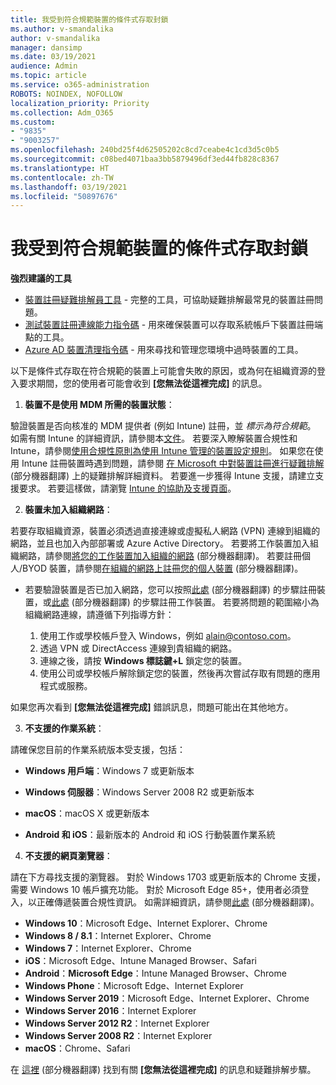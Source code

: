 ```yaml
---
title: 我受到符合規範裝置的條件式存取封鎖
ms.author: v-smandalika
author: v-smandalika
manager: dansimp
ms.date: 03/19/2021
audience: Admin
ms.topic: article
ms.service: o365-administration
ROBOTS: NOINDEX, NOFOLLOW
localization_priority: Priority
ms.collection: Adm_O365
ms.custom:
- "9835"
- "9003257"
ms.openlocfilehash: 240bd25f4d62505202c8cd7ceabe4c1cd3d5c0b5
ms.sourcegitcommit: c08bed4071baa3bb5879496df3ed44fb828c8367
ms.translationtype: HT
ms.contentlocale: zh-TW
ms.lasthandoff: 03/19/2021
ms.locfileid: "50897676"
---
```

# <a name="im-getting-blocked-by-conditional-access-with-compliant-device"></a>我受到符合規範裝置的條件式存取封鎖

**強烈建議的工具**

- [裝置註冊疑難排解員工具](https://docs.microsoft.com/samples/azure-samples/dsregtool/dsregtool/) - 完整的工具，可協助疑難排解最常見的裝置註冊問題。
- [測試裝置註冊連線能力指令碼](https://docs.microsoft.com/samples/azure-samples/testdeviceregconnectivity/testdeviceregconnectivity/) - 用來確保裝置可以存取系統帳戶下裝置註冊端點的工具。
- [Azure AD 裝置清理指令碼](https://github.com/mzmaili/AzureADDeviceCleanup) - 用來尋找和管理您環境中過時裝置的工具。

以下是條件式存取在符合規範的裝置上可能會失敗的原因，或為何在組織資源的登入要求期間，您的使用者可能會收到 **[您無法從這裡完成]** 的訊息。

1. **裝置不是使用 MDM 所需的裝置狀態**：

驗證裝置是否向核准的 MDM 提供者 (例如 Intune) 註冊，並 *標示為符合規範*。 如需有關 Intune 的詳細資訊，請參閱本[文件](https://docs.microsoft.com/mem/intune/enrollment/device-enrollment)。 若要深入瞭解裝置合規性和 Intune，請參閱[使用合規性原則為使用 Intune 管理的裝置設定規則](https://docs.microsoft.com/mem/intune/protect/device-compliance-get-started)。 如果您在使用 Intune 註冊裝置時遇到問題，請參閱 [在 Microsoft 中對裝置註冊進行疑難排解](https://docs.microsoft.com/troubleshoot/mem/intune/troubleshoot-device-enrollment-in-intune) (部分機器翻譯) 上的疑難排解詳細資料。 若要進一步獲得 Intune 支援，請建立支援要求。 若要這樣做，請瀏覽 [Intune 的協助及支援頁面](https://endpoint.microsoft.com/#blade/Microsoft_Intune_DeviceSettings/SupportMenu/helpSupport)。

2. **裝置未加入組織網路**：

若要存取組織資源，裝置必須透過直接連線或虛擬私人網路 (VPN) 連線到組織的網路，並且也加入內部部署或 Azure Active Directory。 若要將工作裝置加入組織網路，請參閱[將您的工作裝置加入組織的網路](https://docs.microsoft.com/azure/active-directory/user-help/user-help-join-device-on-network) (部分機器翻譯)。 若要註冊個人/BYOD 裝置，請參閱[在組織的網路上註冊您的個人裝置](https://docs.microsoft.com/azure/active-directory/user-help/user-help-register-device-on-network) (部分機器翻譯)。

- 若要驗證裝置是否已加入網路，您可以按照[此處](https://docs.microsoft.com/azure/active-directory/user-help/user-help-register-device-on-network#to-verify-that-youre-registered) (部分機器翻譯) 的步驟註冊裝置，或[此處](https://docs.microsoft.com/azure/active-directory/user-help/user-help-join-device-on-network#to-make-sure-youre-joined) (部分機器翻譯) 的步驟註冊工作裝置。 若要將問題的範圍縮小為組織網路連線，請遵循下列指導方針：

    1. 使用工作或學校帳戶登入 Windows，例如 alain@contoso.com。
    2. 透過 VPN 或 DirectAccess 連線到貴組織的網路。
    3. 連線之後，請按 **Windows 標誌鍵+L** 鎖定您的裝置。
    4. 使用公司或學校帳戶解除鎖定您的裝置，然後再次嘗試存取有問題的應用程式或服務。

如果您再次看到 **[您無法從這裡完成]** 錯誤訊息，問題可能出在其他地方。

3. **不支援的作業系統**：

請確保您目前的作業系統版本受支援，包括：

- **Windows 用戶端**：Windows 7 或更新版本

- **Windows 伺服器**：Windows Server 2008 R2 或更新版本

- **macOS**：macOS X 或更新版本

- **Android 和 iOS**：最新版本的 Android 和 iOS 行動裝置作業系統

4. **不支援的網頁瀏覽器**：

請在下方尋找支援的瀏覽器。 對於 Windows 1703 或更新版本的 Chrome 支援，需要 Windows 10 帳戶擴充功能。 對於 Microsoft Edge 85+，使用者必須登入，以正確傳遞裝置合規性資訊。 如需詳細資訊，請參閱[此處](https://docs.microsoft.com/azure/active-directory/conditional-access/concept-conditional-access-conditions#chrome-support) (部分機器翻譯)。

- **Windows 10**：Microsoft Edge、Internet Explorer、Chrome
- **Windows 8 / 8.1**：Internet Explorer、Chrome
- **Windows 7**：Internet Explorer、Chrome
- **iOS**：Microsoft Edge、Intune Managed Browser、Safari
- **Android**：**Microsoft Edge**：Intune Managed Browser、Chrome
- **Windows Phone**：Microsoft Edge、Internet Explorer
- **Windows Server 2019**：Microsoft Edge、Internet Explorer、Chrome
- **Windows Server 2016**：Internet Explorer
- **Windows Server 2012 R2**：Internet Explorer
- **Windows Server 2008 R2**：Internet Explorer
- **macOS**：Chrome、Safari

在 [這裡](https://docs.microsoft.com/azure/active-directory/user-help/user-help-device-remediation) (部分機器翻譯) 找到有關 **[您無法從這裡完成]** 的訊息和疑難排解步驟。
